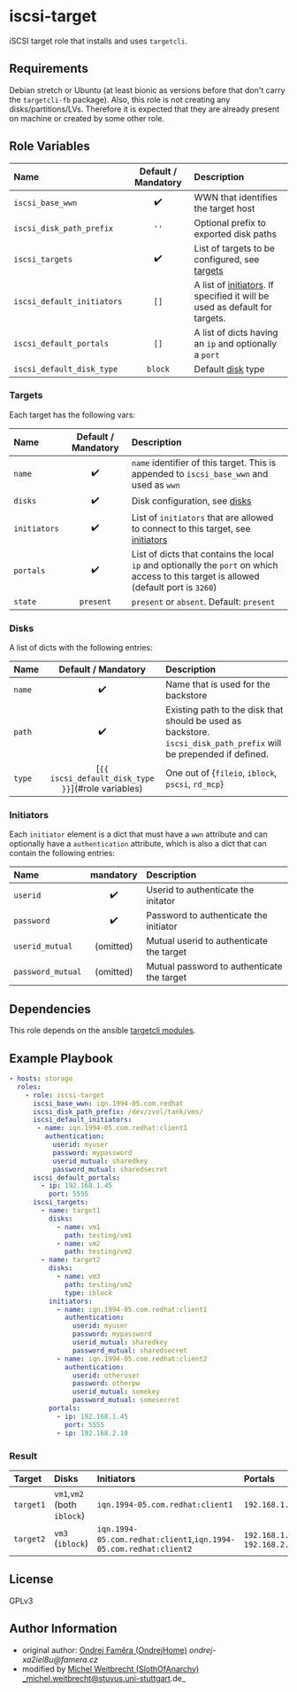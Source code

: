 # iscsi-target

iSCSI target role that installs and uses `targetcli`.

## Requirements

Debian stretch or Ubuntu (at least bionic as versions before that don't carry the `targetcli-fb` package).
Also, this role is not creating any disks/partitions/LVs.
Therefore it is expected that they are already present on machine or created by some other role.

## Role Variables

| Name                       | Default / Mandatory | Description                                                                               |
|:---------------------------|:-------------------:|:------------------------------------------------------------------------------------------|
| `iscsi_base_wwn`           | :heavy_check_mark:  | WWN that identifies the target host                                                       |
| `iscsi_disk_path_prefix`   |        `''`         | Optional prefix to exported disk paths                                                    |
| `iscsi_targets`            | :heavy_check_mark:  | List of targets to be configured, see [targets](#targets)                                 |
| `iscsi_default_initiators` |        `[]`         | A list of [initiators](#initiators). If specified it will be used as default for targets. |
| `iscsi_default_portals`    |        `[]`         | A list of dicts having an `ip` and optionally a `port`                                    |
| `iscsi_default_disk_type`  |       `block`       | Default [disk](#disks) type                                                               |

### Targets

Each target has the following vars:

| Name         | Default / Mandatory | Description                                                                                                                             |
|:-------------|:-------------------:|:----------------------------------------------------------------------------------------------------------------------------------------|
| `name`       | :heavy_check_mark:  | `name` identifier of this target. This is appended to `iscsi_base_wwn` and used as `wwn`                                                |
| `disks`      | :heavy_check_mark:  | Disk configuration, see [disks](#disks)                                                                                                 |
| `initiators` | :heavy_check_mark:  | List of `initiators` that are allowed to connect to this target, see [initiators](#initiators)                                          |
| `portals`    | :heavy_check_mark:  | List of dicts that contains the local `ip` and optionally the `port` on which access to this target is allowed (default port is `3260`) |
| `state`      |      `present`      | `present` or `absent`. Default: `present`                                                                                               |

### Disks

A list of dicts with the following entries:

| Name   |                Default / Mandatory                 | Description                                                                                                        |
|:-------|:--------------------------------------------------:|:-------------------------------------------------------------------------------------------------------------------|
| `name` |                 :heavy_check_mark:                 | Name that is used for the backstore                                                                                |
| `path` |                 :heavy_check_mark:                 | Existing path to the disk that should be used as backstore. `iscsi_disk_path_prefix` will be prepended if defined. |
| `type` | [`{{ iscsi_default_disk_type }}`](#role variables) | One out of {`fileio`, `iblock`, `pscsi`, `rd_mcp`}                                                                 |

### Initiators

Each `initiator` element is a dict that must have a `wwn` attribute and can optionally have a `authentication` attribute, which is also a dict that can contain the following entries:

| Name              |     mandatory      | Description                                |
|:------------------|:------------------:|:-------------------------------------------|
| `userid`          | :heavy_check_mark: | Userid to authenticate the initator        |
| `password`        | :heavy_check_mark: | Password to authenticate the initiator     |
| `userid_mutual`   |     (omitted)      | Mutual userid to authenticate the target   |
| `password_mutual` |     (omitted)      | Mutual password to authenticate the target |

## Dependencies

This role depends on the ansible [targetcli modules](https://github.com/stuvusIT/targetcli-modules).

## Example Playbook
```yml
- hosts: storage
  roles:
    - role: iscsi-target
      iscsi_base_wwn: iqn.1994-05.com.redhat
      iscsi_disk_path_prefix: /dev/zvol/tank/vms/
      iscsi_default_initiators:
       - name: iqn.1994-05.com.redhat:client1
         authentication:
           userid: myuser
           password: mypassword
           userid_mutual: sharedkey
           password_mutual: sharedsecret
      iscsi_default_portals:
        - ip: 192.168.1.45
          port: 5555
      iscsi_targets:
        - name: target1
          disks:
            - name: vm1
              path: testing/vm1
            - name: vm2
              path: testing/vm2
        - name: target2
          disks:
            - name: vm3
              path: testing/vm2
              type: iblock
          initiators:
            - name: iqn.1994-05.com.redhat:client1
              authentication:
                userid: myuser
                password: mypassword
                userid_mutual: sharedkey
                password_mutual: sharedsecret
            - name: iqn.1994-05.com.redhat:client2
              authentication:
                userid: otheruser
                password: otherpw
                userid_mutual: somekey
                password_mutual: somesecret
          portals:
            - ip: 192.168.1.45
              port: 5555
            - ip: 192.168.2.10
```

### Result

| Target    | Disks                       | Initiators                                                        | Portals                                  |
|:----------|:----------------------------|:------------------------------------------------------------------|:-----------------------------------------|
| `target1` | `vm1`,`vm2` (both `iblock`) | `iqn.1994-05.com.redhat:client1`                                  | `192.168.1.45:5555`                      |
| `target2` | `vm3` (`iblock`)            | `iqn.1994-05.com.redhat:client1`,`iqn.1994-05.com.redhat:client2` | `192.168.1.45:5555`, `192.168.2.10:3260` |

## License

GPLv3

## Author Information
- original author: [Ondrej Faměra (OndrejHome)](https://github.com/OndrejHome/) _ondrej-xa2iel8u@famera.cz_
- modified by [Michel Weitbrecht (SlothOfAnarchy)](https://github.com/SlothOfAnarchy) _michel.weitbrecht@stuvus.uni-stuttgart.de_

